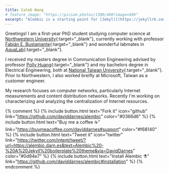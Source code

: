 ```yaml
---
title: Caleb Wang
# feature_image: "https://picsum.photos/1300/400?image=989"
excerpt: "Alembic is a starting point for [Jekyll](https://jekyllrb.com/) projects. Rather than starting from scratch, this boilerplate is designed to get the ball rolling immediately. Install it, configure it, tweak it, push it."
---
```

Greetings! I am a first-year PhD student studying computer science at [Northwestern University](https://www.northwestern.edu){:target="_blank"}, currently working with professor [Fabián E. Bustamante](https://users.cs.northwestern.edu/~fabianb/){:target="_blank"} and wonderful labmates in [AquaLab](https://aqualab.cs.northwestern.edu){:target="_blank"}.

I received my masters degree in Communication Engineering advised by professor [Polly Huang](https://homepage.ntu.edu.tw/~pollyhuang/){:target="_blank"} and my bachelors degree in Electrical Engineering, both at [National Taiwan University](https://www.ntu.edu.tw/english/){:target="_blank"}. Prior to Northwestern, I also worked breifly at Microsoft, Taiwan as a customer engineer. 

My research focuses on computer networks, particularly Internet measurements and content distribution networks. Recently I'm working on characterizing and analyzing the centralization of Internet resources. 




{% comment %} 
{% include button.html text="Fork it" icon="github" link="https://github.com/daviddarnes/alembic" color="#0366d6" %} {% include button.html text="Buy me a coffee ☕️" link="https://buymeacoffee.com/daviddarnes#support" color="#f68140" %} {% include button.html text="Tweet it" icon="twitter" link="https://twitter.com/intent/tweet/?url=https://alembic.darn.es&text=Alembic%20-%20A%20Jekyll%20boilerplate%20theme&via=DavidDarnes" color="#0d94e7" %} {% include button.html text="Install Alembic ⚗️" link="https://github.com/daviddarnes/alembic#installation" %}
{% endcomment %} 